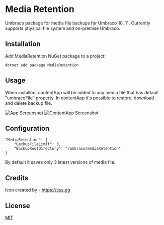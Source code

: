 
# Media Retention

Umbraco package for media file backups for Umbraco 10, 11.
Currently supports physical file system and on-premise Umbraco.


## Installation

Add MediaRetention NuGet package to a project:

```
dotnet add package MediaRetention
```
    
## Usage

When installed, contentApp will be added to any media file that has default "umbracoFile" property. In contentApp it's possible to restore, download and delete backup file.

![App Screenshot](https://via.placeholder.com/468x300?text=App+Screenshot+Here)
![ContentApp Screenshot](/screenshots/path/contentApp.png?raw=true)


## Configuration

```  
"MediaRetention": {
    "BackupFileLimit": 3,
    "BackupRootDirectory": "/umbraco/mediaRetention"
}
```

By default it saves only 3 latest versions of media file.


## Credits

Icon created by - https://css.gg
## License

[MIT](https://opensource.org/license/mit/)

